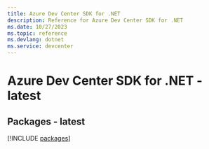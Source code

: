 ```yaml
---
title: Azure Dev Center SDK for .NET
description: Reference for Azure Dev Center SDK for .NET
ms.date: 10/27/2023
ms.topic: reference
ms.devlang: dotnet
ms.service: devcenter
---
```

# Azure Dev Center SDK for .NET - latest
## Packages - latest
[!INCLUDE [packages](dev-center-index.md)]